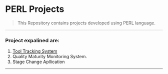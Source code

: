 # PERL Projects
>This Repository contains projects developed using PERL language.
---

### Project expalined are:
1. [Tool Tracking System](https://github.com/ankesh-verma/PERL/tree/main/FasTrack%20Tool%20Tracker)
2. Quality Maturity Monitoring System.
3. Stage Change Apllication
***
